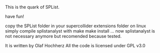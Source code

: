 This is the quark of SPList.

have fun!

copy the SPList folder in your supercollider extensions folder
on linux simply compile splistanalyst with make make install ...
now splistanalyst is not necessary anymore but recomended because tested.

It is written by Olaf Hochherz
All the code is licensed under GPL v3.0
